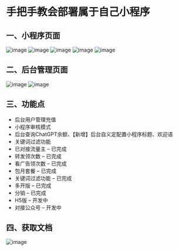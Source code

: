 # 手把手教会部署属于自己小程序
## 一、小程序页面
![image](https://user-images.githubusercontent.com/104196507/226098785-4b22b12d-40cd-49f7-991b-151ced403d43.png)
![image](https://user-images.githubusercontent.com/104196507/226098787-2c14e70d-43fa-49b8-82b6-ab1310238926.png)
![image](https://user-images.githubusercontent.com/104196507/226098794-1b5a96a7-6ee5-44e8-8e93-f24f247e1edd.png)
![image](https://user-images.githubusercontent.com/104196507/226098799-9ab3b4d8-74c9-4dd5-b619-ac6080ad4583.png)
![image](https://user-images.githubusercontent.com/104196507/226098802-6ee48ec9-2d16-48b6-bf54-99f05b494d5e.png)

## 二、后台管理页面
![image](https://user-images.githubusercontent.com/104196507/226098805-5103c6c2-7a09-4991-ab99-6091b76dc216.png)
![image](https://user-images.githubusercontent.com/104196507/226098811-c424ab91-344c-4128-8123-d4b9d5f0fa73.png)
## 三、功能点
* 后台用户管理充值
* 小程序审核模式
* 后台查询ChatGPT余额、【新增】后台自义定配置小程序标题、欢迎语
* 关键词过滤功能
* 已对接流量主 – 已完成
* 转发领次数 – 已完成
* 看广告领次数 – 已完成
* 包月套餐 – 已完成
* 关键词过滤功能 – 已完成
* 多开版 – 已完成
* 分销 – 已完成
* H5版 – 开发中
* 对接公众号 – 开发中
## 四、获取文档
![image](https://user-images.githubusercontent.com/104196507/226098815-70093b00-90e6-4010-83f2-9fc3ca173a48.png)
